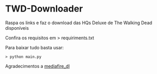 # TWD-Downloader
Raspa os links e faz o download das HQs Deluxe de The Walking Dead disponíveis

Confira os requisitos em > requiriments.txt

Para baixar tudo basta usar:

```console
> python main.py
```

Agradecimentos a [mediafire_dl](https://github.com/Juvenal-Yescas/mediafire-dl)
